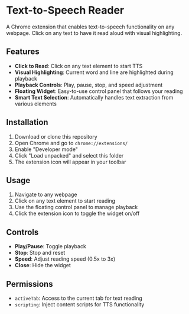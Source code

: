 # Text-to-Speech Reader

A Chrome extension that enables text-to-speech functionality on any webpage. Click on any text to have it read aloud with visual highlighting.

## Features

- **Click to Read**: Click on any text element to start TTS
- **Visual Highlighting**: Current word and line are highlighted during playback
- **Playback Controls**: Play, pause, stop, and speed adjustment
- **Floating Widget**: Easy-to-use control panel that follows your reading
- **Smart Text Selection**: Automatically handles text extraction from various elements

## Installation

1. Download or clone this repository
2. Open Chrome and go to `chrome://extensions/`
3. Enable "Developer mode"
4. Click "Load unpacked" and select this folder
5. The extension icon will appear in your toolbar

## Usage

1. Navigate to any webpage
2. Click on any text element to start reading
3. Use the floating control panel to manage playback
4. Click the extension icon to toggle the widget on/off

## Controls

- **Play/Pause**: Toggle playback
- **Stop**: Stop and reset
- **Speed**: Adjust reading speed (0.5x to 3x)
- **Close**: Hide the widget

## Permissions

- `activeTab`: Access to the current tab for text reading
- `scripting`: Inject content scripts for TTS functionality
